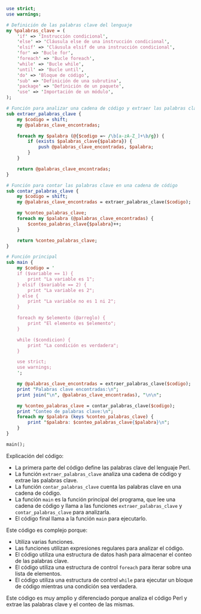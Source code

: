 ```perl
use strict;
use warnings;

# Definición de las palabras clave del lenguaje
my %palabras_clave = (
    'if' => 'Instrucción condicional',
    'else' => 'Cláusula else de una instrucción condicional',
    'elsif' => 'Cláusula elsif de una instrucción condicional',
    'for' => 'Bucle for',
    'foreach' => 'Bucle foreach',
    'while' => 'Bucle while',
    'until' => 'Bucle until',
    'do' => 'Bloque de código',
    'sub' => 'Definición de una subrutina',
    'package' => 'Definición de un paquete',
    'use' => 'Importación de un módulo',
);

# Función para analizar una cadena de código y extraer las palabras clave
sub extraer_palabras_clave {
    my $codigo = shift;
    my @palabras_clave_encontradas;

    foreach my $palabra (@{$codigo =~ /\b[a-zA-Z_]+\b/g}) {
        if (exists $palabras_clave{$palabra}) {
            push @palabras_clave_encontradas, $palabra;
        }
    }

    return @palabras_clave_encontradas;
}

# Función para contar las palabras clave en una cadena de código
sub contar_palabras_clave {
    my $codigo = shift;
    my @palabras_clave_encontradas = extraer_palabras_clave($codigo);

    my %conteo_palabras_clave;
    foreach my $palabra (@palabras_clave_encontradas) {
        $conteo_palabras_clave{$palabra}++;
    }

    return %conteo_palabras_clave;
}

# Función principal
sub main {
    my $codigo = '
    if ($variable == 1) {
        print "La variable es 1";
    } elsif ($variable == 2) {
        print "La variable es 2";
    } else {
        print "La variable no es 1 ni 2";
    }

    foreach my $elemento (@arreglo) {
        print "El elemento es $elemento";
    }

    while ($condicion) {
        print "La condición es verdadera";
    }

    use strict;
    use warnings;
    ';

    my @palabras_clave_encontradas = extraer_palabras_clave($codigo);
    print "Palabras clave encontradas:\n";
    print join("\n", @palabras_clave_encontradas), "\n\n";

    my %conteo_palabras_clave = contar_palabras_clave($codigo);
    print "Conteo de palabras clave:\n";
    foreach my $palabra (keys %conteo_palabras_clave) {
        print "$palabra: $conteo_palabras_clave{$palabra}\n";
    }
}

main();
```

Explicación del código:

* La primera parte del código define las palabras clave del lenguaje Perl.
* La función `extraer_palabras_clave` analiza una cadena de código y extrae las palabras clave.
* La función `contar_palabras_clave` cuenta las palabras clave en una cadena de código.
* La función `main` es la función principal del programa, que lee una cadena de código y llama a las funciones `extraer_palabras_clave` y `contar_palabras_clave` para analizarla.
* El código final llama a la función `main` para ejecutarlo.

Este código es complejo porque:

* Utiliza varias funciones.
* Las funciones utilizan expresiones regulares para analizar el código.
* El código utiliza una estructura de datos hash para almacenar el conteo de las palabras clave.
* El código utiliza una estructura de control `foreach` para iterar sobre una lista de elementos.
* El código utiliza una estructura de control `while` para ejecutar un bloque de código mientras una condición sea verdadera.

Este código es muy amplio y diferenciado porque analiza el código Perl y extrae las palabras clave y el conteo de las mismas.